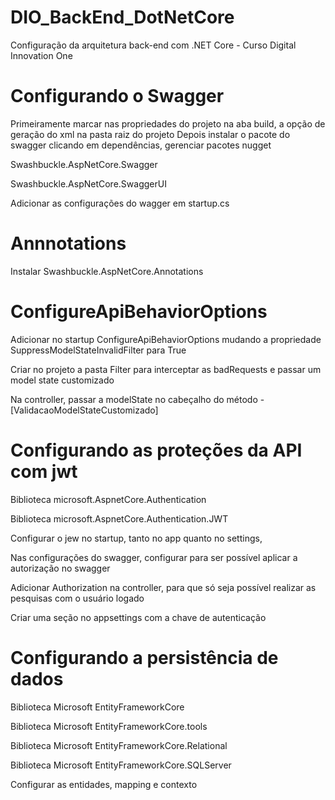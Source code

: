 # DIO_BackEnd_DotNetCore
Configuração da arquitetura back-end com .NET Core - Curso Digital Innovation One

# Configurando o Swagger
Primeiramente marcar nas propriedades do projeto na aba build, a opção de geração do xml na pasta raiz do projeto
Depois instalar o pacote do swagger clicando em dependências, gerenciar pacotes nugget  

Swashbuckle.AspNetCore.Swagger  

Swashbuckle.AspNetCore.SwaggerUI  

Adicionar as configurações do wagger em startup.cs  

# Annnotations
Instalar Swashbuckle.AspNetCore.Annotations

# ConfigureApiBehaviorOptions
Adicionar no startup ConfigureApiBehaviorOptions mudando a propriedade SuppressModelStateInvalidFilter para True  
  
Criar no projeto a pasta Filter para interceptar as badRequests e passar um model state customizado

Na controller, passar a modelState no cabeçalho do método - [ValidacaoModelStateCustomizado]

# Configurando as proteções da API com jwt
Biblioteca microsoft.AspnetCore.Authentication 

Biblioteca microsoft.AspnetCore.Authentication.JWT 

Configurar o jew no startup, tanto no app quanto no settings, 

Nas configurações do swagger, configurar para ser possível aplicar a autorização no swagger 

Adicionar Authorization na controller, para que só seja possível realizar as pesquisas com o usuário logado 

Criar uma seção no appsettings com a chave de autenticação

# Configurando a persistência de dados
Biblioteca Microsoft EntityFrameworkCore 

Biblioteca Microsoft EntityFrameworkCore.tools 

Biblioteca Microsoft EntityFrameworkCore.Relational  

Biblioteca Microsoft EntityFrameworkCore.SQLServer 


Configurar as entidades, mapping e contexto












